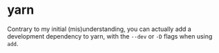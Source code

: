 # yarn

Contrary to my initial (mis)understanding, you can actually add a development dependency to yarn, with the `--dev` or `-D` flags when using `add`.
